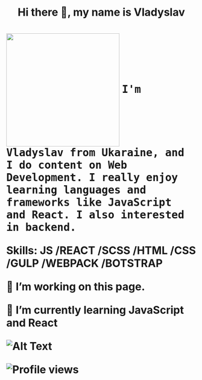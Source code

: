 <h1 align="center"> Hi there 👋, my name is Vladyslav<h1>
  <img src="https://media.giphy.com/media/GnTHlXYp08VDJllWj7/giphy.gif" width=300 align="center">
  
<samp>
I'm Vladyslav from Ukaraine, and I do content on Web Development. I really enjoy learning languages and frameworks like JavaScript and React. I also interested in backend.
</samp>

Skills: JS /REACT /SCSS /HTML /CSS  /GULP /WEBPACK /BOTSTRAP

🔭 I’m  working on this page. 

🌱 I’m currently learning JavaScript and React


![Alt Text](https://media.giphy.com/media/26tn33aiTi1jkl6H6/giphy.gif)



![Profile views](https://gpvc.arturio.dev/vladyslavos)  
